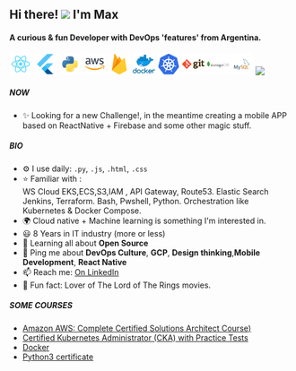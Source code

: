 
## Hi there! <img src="https://github.com/TheDudeThatCode/TheDudeThatCode/blob/master/Assets/Hi.gif" width="29px">   I'm Max 

#### A curious & fun Developer with DevOps 'features' from Argentina.
<code><img height="40" src="https://raw.githubusercontent.com/github/explore/80688e429a7d4ef2fca1e82350fe8e3517d3494d/topics/react/react.png"></code>
<code><img height="40" src="https://raw.githubusercontent.com/github/explore/80688e429a7d4ef2fca1e82350fe8e3517d3494d/topics/flutter/flutter.png"></code>
<code><img height="40" src="https://raw.githubusercontent.com/github/explore/80688e429a7d4ef2fca1e82350fe8e3517d3494d/topics/python/python.png"></code>
<code><img height="40" src="https://raw.githubusercontent.com/github/explore/80688e429a7d4ef2fca1e82350fe8e3517d3494d/topics/aws/aws.png"></code>
<code><img height="40" src="https://raw.githubusercontent.com/github/explore/80688e429a7d4ef2fca1e82350fe8e3517d3494d/topics/firebase/firebase.png"></code>
<code><img height="40" src="https://raw.githubusercontent.com/github/explore/80688e429a7d4ef2fca1e82350fe8e3517d3494d/topics/docker/docker.png"></code>
<code><img height="40" src="https://raw.githubusercontent.com/github/explore/80688e429a7d4ef2fca1e82350fe8e3517d3494d/topics/kubernetes/kubernetes.png"></code>
<code><img height="40" src="https://raw.githubusercontent.com/github/explore/80688e429a7d4ef2fca1e82350fe8e3517d3494d/topics/git/git.png"></code>
<code><img height="40" src="https://raw.githubusercontent.com/github/explore/80688e429a7d4ef2fca1e82350fe8e3517d3494d/topics/mongodb/mongodb.png"></code>
<code><img height="40" src="https://raw.githubusercontent.com/github/explore/80688e429a7d4ef2fca1e82350fe8e3517d3494d/topics/mysql/mysql.png"></code>
<code><img height="40" src="https://dev.socialidnow.com/images/1/16/Postman.png"></code>

##### NOW

- ✨ Looking for a new Challenge!, in the meantime creating a mobile APP based on ReactNative + Firebase and some other magic stuff.


##### BIO

- ⚙️ I use daily: `.py`, `.js`, `.html`, `.css` 
- ⭐ Familiar with :  
       WS Cloud EKS,ECS,S3,IAM , API Gateway, Route53. 
       Elastic Search Jenkins, Terraform.
       Bash, Pwshell, Python. 
       Orchestration like Kubernetes & Docker Compose.
- 🌍 Cloud native + Machine learning is something I'm interested in.
- 😃 8 Years in IT industry (more or less)
- 🌱 Learning all about **Open Source**
- 💬 Ping me about  **DevOps Culture**, **GCP**, **Design thinking**,**Mobile Development**, **React Native** 
- 📫 Reach me: [On LinkedIn](https://www.linkedin.com/in/maximiliano-herrera-10626a180/)
- 🧙 Fun fact: Lover of The Lord of The Rings movies.


##### SOME COURSES

- [Amazon AWS: Complete Certified Solutions Architect Course)](https://www.udemy.com/course/amazon-aws-curso-arquitecto-soluciones-certificado-associate/)
- [Certified Kubernetes Administrator (CKA) with Practice Tests](https://www.udemy.com/course/certified-kubernetes-administrator-with-practice-tests/)
- [Docker](https://www.pluralsight.com/courses/play-by-play-docker-java-developers-arun-gupta-michael-hoffman)
- [Python3 certificate](https://www.sololearn.com/Certificate/1073-13318317/pdf/)
